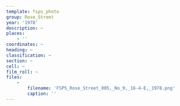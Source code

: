 ```yaml
---
template: fsps_photo
group: Rose_Street
year: '1978'
description: ~
places:
    - ''
coordinates: ~
heading: ~
classification: ~
section: ~
cell: ~
film_roll: ~
files:
    -
        filename: 'FSPS_Rose_Street_005,_No_9,_16-4-E,_1978.png'
        caption: ''
---
```

